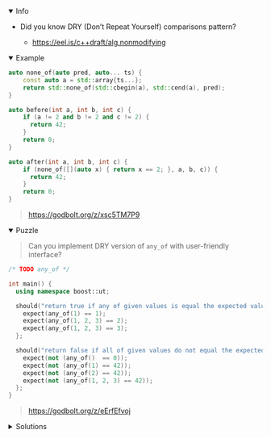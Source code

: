 <details open><summary>Info</summary><p>

* Did you know DRY (Don’t Repeat Yourself) comparisons pattern?

  * https://eel.is/c++draft/alg.nonmodifying

</p></details><details open><summary>Example</summary><p>

```cpp
auto none_of(auto pred, auto... ts) {
    const auto a = std::array{ts...};
    return std::none_of(std::cbegin(a), std::cend(a), pred);
}

auto before(int a, int b, int c) {
    if (a != 2 and b != 2 and c != 2) {
      return 42;
    }
    return 0;
}

auto after(int a, int b, int c) {
    if (none_of([](auto x) { return x == 2; }, a, b, c)) {
      return 42;
    }
    return 0;
}
```

> https://godbolt.org/z/xsc5TM7P9

</p></details><details open><summary>Puzzle</summary><p>

> Can you implement DRY version of `any_of` with user-friendly interface?

```cpp
/* TODO any_of */

int main() {
  using namespace boost::ut;

  should("return true if any of given values is equal the expected value") = [] {
    expect(any_of(1) == 1);
    expect(any_of(1, 2, 3) == 2);
    expect(any_of(1, 2, 3) == 3);
  };

  should("return false if all of given values do not equal the expected value") = [] {
    expect(not (any_of()  == 0));
    expect(not (any_of(1) == 42));
    expect(not (any_of(2) == 42));
    expect(not (any_of(1, 2, 3) == 42));
  };
}
```

> https://godbolt.org/z/eErfEfvoj

</p></details><details><summary>Solutions</summary><p>

```cpp
#include <utility>
#include <tuple>
#include <concepts>

template<class ... Args>
struct Comp {
    template<class T>
    auto operator==(T && other) {
        return std::apply(
            [&other](auto &&... data) {
                return (((std::equality_comparable_with<decltype(data), T>) && data == other) || ...);
            },
            this -> data
        );
    }
    std::tuple<Args...> data {};
};

template<class ...Args>
auto any_of(Args && ... args)  {
    return Comp<Args...> {
        std::make_tuple(std::forward<Args>(args)...)
    };
    
}
```
> https://godbolt.org/z/vj8d8jeo9

